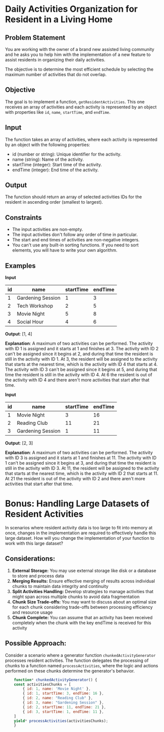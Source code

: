 # Daily Activities Organization for Resident in a Living Home

## Problem Statement

You are working with the owner of a brand new assisted living community and he asks you to help him with the implementation of a new feature to assist residents in organizing their daily activities.

The objective is to determine the most efficient schedule by selecting the maximum number of activities that do not overlap.

## Objective

The goal is to implement a function, `getResidentActivities`. This one receives an array of activities and each activity is represented by an object with properties like `id`, `name`, `startTime`, and `endTime`.

## Input

The function takes an array of activities, where each activity is represented by an object with the following properties:

- id (number or string): Unique identifier for the activity.
- name (string): Name of the activity.
- startTime (integer): Start time of the activity.
- endTime (integer): End time of the activity.

## Output

The function should return an array of selected activities IDs for the resident in ascending order (smallest to largest).

## Constraints

- The input activities are non-empty.
- The input activities don't follow any order of time in particular.
- The start and end times of activities are non-negative integers.
- You can't use any built-in sorting functions. If you need to sort elements, you will have to write your own algorithm.

## Examples

**Input**

| id  | name              | startTime | endTime |
| --- | ----------------- | --------- | ------- |
| 1   | Gardening Session | 1         | 3       |
| 2   | Tech Workshop     | 2         | 5       |
| 3   | Movie Night       | 5         | 8       |
| 4   | Social Hour       | 4         | 6       |

**Output**: [1, 4]

**Explanation**: A maximum of two activities can be performed. The activity with ID 1 is assigned and it starts at 1 and finishes at 3. The activity with ID 2 can't be assigned since it begins at 2, and during that time the resident is still in the activity with ID 1. At 3, the resident will be assigned to the activity that starts at the nearest time, which is the activity with ID 4 that starts at 4. The activity with ID 3 can't be assigned since it begins at 5, and during that time the resident is still in the activity with ID 4. At 6 the resident is out of the activity with ID 4 and there aren't more activities that start after that time.

**Input**

| id | name               | startTime | endTime |
|----|--------------------|-----------|---------|
| 1  | Movie Night        | 3         | 16      |
| 2  | Reading Club       | 11        | 21      |
| 3  | Gardening Session  | 1         | 11      |

**Output**: [2, 3]

**Explanation**: A maximum of two activities can be performed. The activity with ID 3 is assigned and it starts at 1 and finishes at 11. The activity with ID 1 can't be assigned since it begins at 3, and during that time the resident is still in the activity with ID 3. At 11, the resident will be assigned to the activity that starts at the nearest time, which is the activity with ID 2 that starts at 11. At 21 the resident is out of the activity with ID 2 and there aren't more activities that start after that time.


# Bonus: Handling Large Datasets of Resident Activities

In scenarios where resident activity data is too large to fit into memory at once, changes in the implementation are required to effectively handle this large dataset.
How will you change the implementation of your function to work with this large dataset?

## Considerations:

1. **External Storage:** You may use external storage like disk or a database to store and process data
2. **Merging Results:** Ensure effective merging of results across individual chunks to maintain data integrity and continuity
3. **Split Activities Handling:** Develop strategies to manage activities that might span across multiple chunks to avoid data fragmentation
4. **Chunk Size Trade-offs:** You may want to discuss about an optimal size for each chunk considering trade-offs between processing efficiency and resource usage
5. **Chunk Complete:** You can assume that an activity has been received completely when the chunk with the key endTime is received for this activity

## Possible Approach:

Consider a scenario where a generator function `chunkedActivityGenerator` processes resident activities. The function delegates the processing of chunks to a function named `processActivities`, where the logic and actions performed on these chunks determine the generator's behavior.

```javascript
    function* chunkedActivityGenerator() {
    const activitiesChunks = [
        { id: 1, name: 'Movie Night' },
        { id: 1, startTime: 3, endTime: 16 },
        { id: 2, name: "Reading Club" },
        { id: 3, name: "Gardening Session" },
        { id: 2, startTime: 11, endTime: 21 },
        { id: 3, startTime: 1, endTime: 11 },
    ]
    yield* processActivities(activitiesChunks);
    }
```
